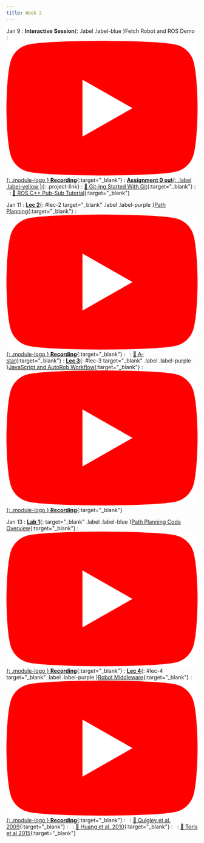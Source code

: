 ```yaml
---
title: Week 2
---
```


Jan 9
: **Interactive Session**{: .label .label-blue }Fetch Robot and ROS Demo
  : [![](/assets/logos/yt_icon_rgb.png){: .module-logo } **Recording**](https://www.youtube.com/watch?v=VtzLgN51T-Q){:target="_blank"}
: [**Assignment 0 out**{: .label .label-yellow }](/assignments/asgn0/){: .project-link}
  : [📖 Git-ing Started With Git](/assets/slides/autorob_lab_01_git.pdf){:target="_blank"}
: &nbsp;
  : [📖 ROS C++ Pub-Sub Tutorial](http://wiki.ros.org/ROS/Tutorials/WritingPublisherSubscriber%28c%2B%2B%29){:target="_blank"}



Jan 11
: [**Lec 2**](/assets/slides/autorob_02_graph_search.pdf){: #lec-2 target="_blank" .label .label-purple }[Path Planning](/assets/slides/autorob_02_graph_search.pdf){:target="_blank"}
  : [![](/assets/logos/yt_icon_rgb.png){: .module-logo } **Recording**](https://www.youtube.com/watch?v=DcW7CbJ1Flw){:target="_blank"}
: &nbsp;
  : [📖 A-star](https://en.wikipedia.org/wiki/A*_search_algorithm){:target="_blank"}
: [**Lec 3**](/assets/slides/autorob_03_jsh5_git.pdf){: #lec-3 target="_blank" .label .label-purple }[JavaScript and AutoRob Workflow](/assets/slides/autorob_03_jsh5_git.pdf){:target="_blank"}
  : [![](/assets/logos/yt_icon_rgb.png){: .module-logo } **Recording**](https://www.youtube.com/watch?v=VZ3llORSumk){:target="_blank"}



Jan 13
: [**Lab 1**](/assets/slides/autorob_lab_02_search_canvas.pdf){: target="_blank" .label .label-blue }[Path Planning Code Overview](/assets/slides/autorob_lab_02_search_canvas.pdf){:target="_blank"}
  : [![](/assets/logos/yt_icon_rgb.png){: .module-logo } **Recording**](https://www.youtube.com/watch?v=wavPo2SC4qA){:target="_blank"}
: [**Lec 4**](/assets/slides/autorob_10_pointclouds_middleware.pdf){: #lec-4 target="_blank" .label .label-purple }[Robot Middleware](/assets/slides/autorob_10_pointclouds_middleware.pdf){:target="_blank"}
  : [![](/assets/logos/yt_icon_rgb.png){: .module-logo } **Recording**](https://youtu.be/IqOTiT-haSs){:target="_blank"}
: &nbsp;
  : [📖 Quigley et al. 2009](/assets/documents/icra2009-ros.pdf){:target="_blank"}
: &nbsp;
  : [📖 Huang et al. 2010](/assets/documents/huang2010.pdf){:target="_blank"}
: &nbsp;
  : [📖 Toris et al 2015](/assets/documents/rctoris_iros2015.pdf){:target="_blank"}
